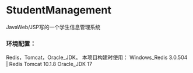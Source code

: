 # StudentManagement
JavaWeb/JSP写的一个学生信息管理系统

### 环境配置：
Redis，Tomcat，Oracle_JDK。
本项目构建时使用：
Windows_Redis 3.0.504 | Redis
Tomcat 10.1.8
Oracle_JDK 17
